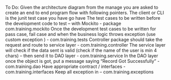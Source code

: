 To Do:
Given the architecture diagram from the manage you are asked to create an end to end program flow with following pointers. 
The client or CLI is the junit test case you have go have
The test cases to be written before the development code to test – with Mockito  - package com.training.mockito
Once the development test cases to be written for pass case, fail case and when the business logic throws exception (use custom exception )  - com.training.tests 
Controller package should take the request and route to service layer  - com.training.controller 
The service layer will check if the data sent is valid (check if the name of the user is min 4 chars) – then send it to DAO layer  - com.training.service 
In the DAO layer once the object is got, put a message saying “Record Got Successfully” -com.training.dao 
Have appropriate contract / interfaces  - com.training.interfaces 
Keep all exception in – com.training.exceptions 
